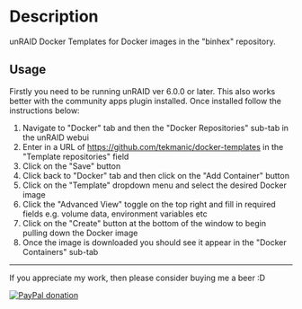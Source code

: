 # Description

unRAID Docker Templates for Docker images in the "binhex" repository.

## Usage

Firstly you need to be running unRAID ver 6.0.0 or later.  This also works better with the community apps plugin installed.  Once installed follow the instructions below:

1. Navigate to "Docker" tab and then the "Docker Repositories" sub-tab in the unRAID webui
2. Enter in a URL of https://github.com/tekmanic/docker-templates in the "Template repositories" field
3. Click on the "Save" button
4. Click back to "Docker" tab and then click on the "Add Container" button
5. Click on the "Template" dropdown menu and select the desired Docker image
6. Click the "Advanced View" toggle on the top right and fill in required fields e.g. volume data, environment variables etc
7. Click on the "Create" button at the bottom of the window to begin pulling down the Docker image
8. Once the image is downloaded you should see it appear in the "Docker Containers" sub-tab

___

If you appreciate my work, then please consider buying me a beer :D

[![PayPal donation](https://www.paypal.com/en_US/i/btn/btn_donate_SM.gif)](https://www.paypal.com/donate?hosted_button_id=KKQ4LNMEDVUPN)
